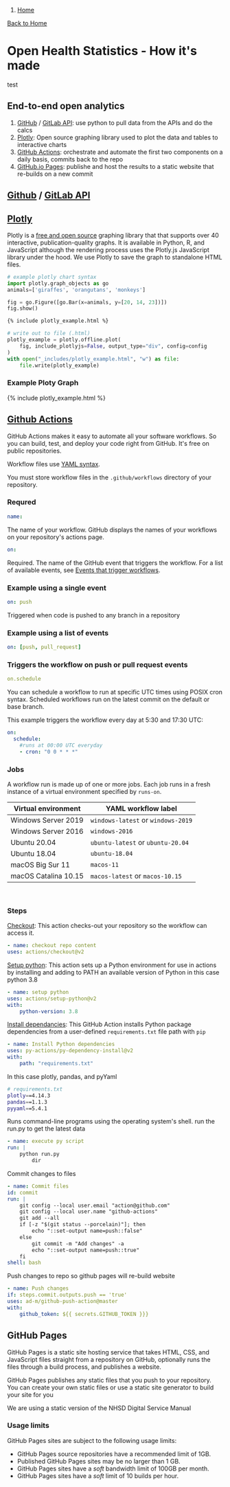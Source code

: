 <nav class="nhsuk-breadcrumb app-breadcrumb" aria-label="Breadcrumb">
    <div class="nhsuk-width-container">
    <ol class="nhsuk-breadcrumb__list">
        <li class="nhsuk-breadcrumb__item">
        <a class="nhsuk-breadcrumb__link" href="/">Home</a>
        </li>
    </ol>
    <p class="nhsuk-breadcrumb__back">
        <a class="nhsuk-breadcrumb__backlink" href="/">Back to Home</a>
    </p>
    </div>
</nav>

# Open Health Statistics - How it's made

test

## End-to-end open analytics

1. [GitHub](https://docs.github.com/en/rest/reference/orgs) / [GitLab API](): use python to pull data from the APIs and do the calcs
2. [Plotly](https://plotly.com/graphing-libraries/): Open source graphing library used to plot the data and tables to interactive charts
3. [GitHub Actions](https://github.com/features/actions): orchestrate and automate the first two components on a daily basis, commits back to the repo
4. [GitHub.io Pages](https://pages.github.com/): publishe and host the results to a static website that re-builds on a new commit

## [Github](https://docs.github.com/en/rest/reference/orgs) / [GitLab API]()

## [Plotly](https://plotly.com/python/)

Plotly is a [free and open source](https://plotly.com/python/is-plotly-free/) graphing library that that supports over 40 interactive, publication-quality graphs. It is available in Python, R, and JavaScript although the rendering process uses the Plotly.js JavaScript library under the hood. We use Plotly to save the graph to standalone HTML files.

```Python
# example plotly chart syntax
import plotly.graph_objects as go
animals=['giraffes', 'orangutans', 'monkeys']

fig = go.Figure([go.Bar(x=animals, y=[20, 14, 23])])
fig.show()
```

```Markdown
{% include plotly_example.html %}
```

```Python
# write out to file (.html)
plotly_example = plotly.offline.plot(
    fig, include_plotlyjs=False, output_type="div", config=config
)
with open("_includes/plotly_example.html", "w") as file:
    file.write(plotly_example)
```

### Example Ploty Graph

{% include plotly_example.html %}

## [Github Actions](https://github.com/features/actions)

GitHub Actions makes it easy to automate all your software workflows. So you can build, test, and deploy your code right from GitHub. It's free on public repositories.

Workflow files use [YAML syntax](https://learnxinyminutes.com/docs/yaml/).

You must store workflow files in the `.github/workflows` directory of your repository.

### Requred

```yml
name:
```

The name of your workflow. GitHub displays the names of your workflows on your repository's actions page.

```yml
on:
```

Required. The name of the GitHub event that triggers the workflow. For a list of available events, see [Events that trigger workflows](https://docs.github.com/en/actions/reference/events-that-trigger-workflows).

### Example using a single event

```yml
on: push
```

Triggered when code is pushed to any branch in a repository

### Example using a list of events

```yml
on: [push, pull_request]
```

### Triggers the workflow on push or pull request events

```yml
on.schedule
```

You can schedule a workflow to run at specific UTC times using POSIX cron syntax. Scheduled workflows run on the latest commit on the default or base branch.

This example triggers the workflow every day at 5:30 and 17:30 UTC:

```yml
on:
  schedule:
    #runs at 00:00 UTC everyday
    - cron: "0 0 * * *"
```

### Jobs

A workflow run is made up of one or more jobs. Each job runs in a fresh instance of a virtual environment specified by `runs-on`.

| Virtual environment  | YAML workflow label                |
| -------------------- | ---------------------------------- |
| Windows Server 2019  | `windows-latest` or `windows-2019` |
| Windows Server 2016  | `windows-2016`                     |
| Ubuntu 20.04         | `ubuntu-latest` or `ubuntu-20.04`  |
| Ubuntu 18.04         | `ubuntu-18.04`                     |
| macOS Big Sur 11     | `macos-11`                         |
| macOS Catalina 10.15 | `macos-latest` or `macos-10.15`    |

<br>

### Steps

[Checkout](https://github.com/actions/checkout): This action checks-out your repository so the workflow can access it.

```yml
- name: checkout repo content
uses: actions/checkout@v2
```

[Setup python](https://github.com/actions/setup-python): This action sets up a Python environment for use in actions by installing and adding to PATH an available version of Python in this case python 3.8

```yml
- name: setup python
uses: actions/setup-python@v2
with:
    python-version: 3.8
```

[Install dependancies](https://github.com/py-actions/py-dependency-install): This GitHub Action installs Python package dependencies from a user-defined `requirements.txt` file path with `pip`

```yml
- name: Install Python dependencies
uses: py-actions/py-dependency-install@v2
with:
    path: "requirements.txt"
```

In this case plotly, pandas, and pyYaml

```bash
# requirements.txt
plotly==4.14.3
pandas==1.1.3
pyyaml==5.4.1
```

Runs command-line programs using the operating system's shell. run the run.py to get the latest data

```yml
- name: execute py script
run: |
    python run.py
        dir
```

Commit changes to files

```yml
- name: Commit files
id: commit
run: |
    git config --local user.email "action@github.com"
    git config --local user.name "github-actions"
    git add --all
    if [-z "$(git status --porcelain)"]; then
        echo "::set-output name=push::false"
    else
        git commit -m "Add changes" -a
        echo "::set-output name=push::true"
    fi
shell: bash
```

Push changes to repo so github pages will re-build website

```yml
- name: Push changes
if: steps.commit.outputs.push == 'true'
uses: ad-m/github-push-action@master
with:
    github_token: ${{ secrets.GITHUB_TOKEN }}}
```

## GitHub Pages

GitHub Pages is a static site hosting service that takes HTML, CSS, and JavaScript files straight from a repository on GitHub, optionally runs the files through a build process, and publishes a website.

GitHub Pages publishes any static files that you push to your repository. You can create your own static files or use a static site generator to build your site for you

We are using a static version of the NHSD Digital Service Manual

### Usage limits

GitHub Pages sites are subject to the following usage limits:

- GitHub Pages source repositories have a recommended limit of 1GB.
- Published GitHub Pages sites may be no larger than 1 GB.
- GitHub Pages sites have a _soft_ bandwidth limit of 100GB per month.
- GitHub Pages sites have a _soft_ limit of 10 builds per hour.
